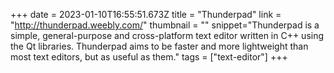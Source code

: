 +++
date = 2023-01-10T16:55:51.673Z
title = "Thunderpad"
link = "http://thunderpad.weebly.com/"
thumbnail = ""
snippet="Thunderpad is a simple, general-purpose and cross-platform text editor written in C++ using the Qt libraries. Thunderpad aims to be faster and more lightweight than most text editors, but as useful as them."
tags = ["text-editor"]
+++
